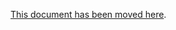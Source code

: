 [This document has been moved here](https://github.com/department-of-veterans-affairs/va.gov-team/blob/master/products/ask-va/design/List%20of%20contact%20options.md).
